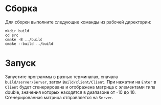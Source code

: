# Сборка
Для сборки выполните следующие команды из рабочей директории:
```
mkdir build
cd src
cmake -B ../build
cmake --build ../build
```

# Запуск
Запустите программы в разных терминалах, сначала `build/server/Server`, затем `Build/client/Client`. При нажатии на `Enter` в `Client` будет сгенерирована и отображена матрица с элементами типа double, значения которых находятся в диапазоне от -10 до 10. Сгенерированная матрица отправляется на `Server`.
